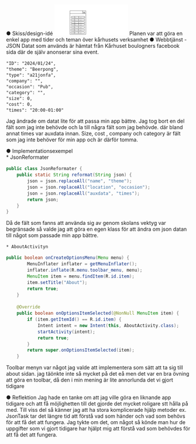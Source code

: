 ● Skiss/design-idé
<img src="Skiss.png" width="40%" height="40%">
Planen var att göra en enkel app med tider och teman över kårhusets verksamhet
● Webbtjänst - JSON
Datat som används är hämtat från Kårhuset boulogners facebook sida där de själv anonserar sina event.
```
"ID": "2024/01/24",
"theme": "Beerpong",
"type": "a21jonfa",
"company": "",
"occasion": "Pub",
"category": "",
"size": 0,
"cost": 0,
"times": "20:00-01:00"
```
Jag ändrade om datat lite för att passa min app bättre. Jag tog bort en del fält som jag inte behövde och la till några fält som jag behövde.
där bland annat times var auxdata innan.
Size, cost , company och category är fält som jag inte behöver för min app och är därför tomma.

● Implementationsexempel  
    * JsonReformater
``` java
public class JsonReformater {
    public static String reformat(String json) {
        json = json.replaceAll("name", "theme");
        json = json.replaceAll("location", "occasion");
        json = json.replaceAll("auxdata", "times");
        return json;
    }
}
 ```
Då de fält som fanns att använda sig av genom skolans vektyg var begränsade så valde jag att göra en egen klass för att ändra om json datan till något som passade min app bättre.

    * AboutActivityn
``` java
public boolean onCreateOptionsMenu(Menu menu) {
        MenuInflater inflater = getMenuInflater();
        inflater.inflate(R.menu.toolbar_menu, menu);
        MenuItem item = menu.findItem(R.id.item);
        item.setTitle("About");
        return true;
    }

    @Override
    public boolean onOptionsItemSelected(@NonNull MenuItem item) {
        if (item.getItemId() == R.id.item) {
            Intent intent = new Intent(this, AboutActivity.class);
            startActivity(intent);
            return true;
        }
        return super.onOptionsItemSelected(item);
    }
```
Toolbar menyn var något jag valde att implementera som sätt att ta sig till about sidan. jag täönkte inte så mycket på det eå men det var en bra övning att göra en toolbar, då den i min mening är lite annorlunda det vi gjort tidigare

● Reflektion
Jag hade en tanke om att jag ville göra en liknande app tidigare och att få möjlighetten till det gjorde det mycket roligare stt hålla på med. 
Till viss del så känner jag att ha stora komplicerade hjälp metoder ex. JsonTask tar det längre tid att förstå vad som händer och vad som behövs för att få det att fungera.
Jag tykte om det, om något så könde man hur de uppgifter som vi gjort tidigare har hjälpt mig att förstå vad som behövdes för att få det att fungera.